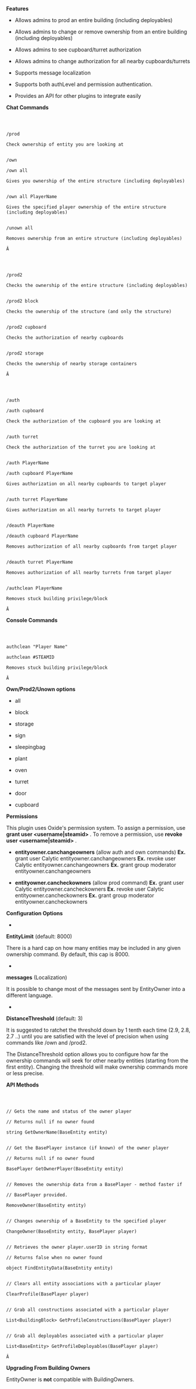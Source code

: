 **Features** 


* Allows admins to prod an entire building (including deployables)

* Allows admins to change or remove ownership from an entire building (including deployables)

* Allows admins to see cupboard/turret authorization

* Allows admins to change authorization for all nearby cupboards/turrets

* Supports message localization

* Supports both authLevel and permission authentication.

* Provides an API for other plugins to integrate easily


**Chat Commands** 

	
	
````



/prod

Check ownership of entity you are looking at


/own

/own all

Gives you ownership of the entire structure (including deployables)


/own all PlayerName

Gives the specified player ownership of the entire structure (including deployables)


/unown all

Removes ownership from an entire structure (including deployables)

Â 
````




	
	
````



/prod2

Checks the ownership of the entire structure (including deployables)


/prod2 block

Checks the ownership of the structure (and only the structure)


/prod2 cupboard

Checks the authorization of nearby cupboards


/prod2 storage

Checks the ownership of nearby storage containers

Â 
````




	
	
````



/auth

/auth cupboard

Check the authorization of the cupboard you are looking at


/auth turret

Check the authorization of the turret you are looking at


/auth PlayerName

/auth cupboard PlayerName

Gives authorization on all nearby cupboards to target player


/auth turret PlayerName

Gives authorization on all nearby turrets to target player


/deauth PlayerName

/deauth cupboard PlayerName

Removes authorization of all nearby cupboards from target player


/deauth turret PlayerName

Removes authorization of all nearby turrets from target player


/authclean PlayerName

Removes stuck building privilege/block

Â 
````


**Console Commands** 

	
	
````



authclean "Player Name"

authclean #STEAMID

Removes stuck building privilege/block

Â 
````


**Own/Prod2/Unown options** 


* all

* block

* storage

* sign

* sleepingbag

* plant

* oven

* turret

* door

* cupboard


**Permissions** 

This plugin uses Oxide's permission system. To assign a permission, use **grant user <username|steamid> <permission>** . To remove a permission, use **revoke user <username|steamid> <permission>** .


* **entityowner.canchangeowners** (allow auth and own commands)
**Ex.**  grant user Calytic entityowner.canchangeowners 
**Ex.**  revoke user Calytic entityowner.canchangeowners 
**Ex.**  grant group moderator entityowner.canchangeowners

* **entityowner.cancheckowners** (allow prod command)
**Ex.**  grant user Calytic entityowner.cancheckowners 
**Ex.**  revoke user Calytic entityowner.cancheckowners 
**Ex.**  grant group moderator entityowner.cancheckowners 


**Configuration Options** 


* 
**EntityLimit** (default: 8000)

There is a hard cap on how many entities may be included in any given ownership command.  By default, this cap is 8000.




* 
**messages** (Localization)

It is possible to change most of the messages sent by EntityOwner into a different language.




* 
**DistanceThreshold** (default: 3)

It is suggested to ratchet the threshold down by 1 tenth each time (2.9, 2.8, 2.7 ..) until you are satisfied with the level of precision when using commands like /own and /prod2.


The DistanceThreshold option allows you to configure how far the ownership commands will seek for other nearby entities (starting from the first entity). Changing the threshold will make ownership commands more or less precise.


**API Methods** 

	
	
````



// Gets the name and status of the owner player

// Returns null if no owner found

string GetOwnerName(BaseEntity entity)


// Get the BasePlayer instance (if known) of the owner player

// Returns null if no owner found

BasePlayer GetOwnerPlayer(BaseEntity entity)


// Removes the ownership data from a BasePlayer - method faster if

// BasePlayer provided.

RemoveOwner(BaseEntity entity)


// Changes ownership of a BaseEntity to the specified player

ChangeOwner(BaseEntity entity, BasePlayer player)


// Retrieves the owner player.userID in string format

// Returns false when no owner found

object FindEntityData(BaseEntity entity)


// Clears all entity associations with a particular player

ClearProfile(BasePlayer player)


// Grab all constructions associated with a particular player

List<BuildingBlock> GetProfileConstructions(BasePlayer player)


// Grab all deployables associated with a particular player

List<BaseEntity> GetProfileDeployables(BasePlayer player)

Â 
````


**Upgrading From Building Owners** 


EntityOwner is **not** compatible with BuildingOwners.